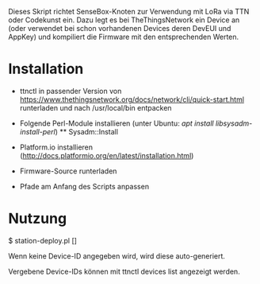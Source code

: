 Dieses Skript richtet SenseBox-Knoten zur Verwendung mit LoRa via TTN oder Codekunst ein.
Dazu legt es bei TheThingsNetwork ein Device an (oder verwendet bei schon vorhandenen Devices deren DevEUI und AppKey)
und kompiliert die Firmware mit den entsprechenden Werten.

Installation
============

* ttnctl in passender Version von https://www.thethingsnetwork.org/docs/network/cli/quick-start.html runterladen und nach /usr/local/bin entpacken

* Folgende Perl-Module installieren (unter Ubuntu: _apt install libsysadm-install-perl_)
** Sysadm::Install

* Platform.io installieren (http://docs.platformio.org/en/latest/installation.html)

* Firmware-Source runterladen

* Pfade am Anfang des Scripts anpassen

Nutzung
=======
$ station-deploy.pl [<device id>]

Wenn keine Device-ID angegeben wird, wird diese auto-generiert.

Vergebene Device-IDs können mit ttnctl devices list angezeigt werden.
